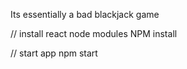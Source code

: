 Its essentially a bad blackjack game

// install react node modules
NPM install

// start app
npm start